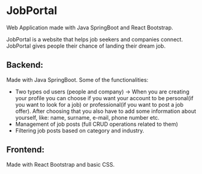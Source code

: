 # JobPortal

Web Application made with Java SpringBoot and React Bootstrap.

JobPortal is a website that helps job seekers and companies connect. JobPortal gives people their chance of landing their dream job.

## Backend:
Made with Java SpringBoot. Some of the functionalities:
- Two types od users (people and company)
            -> When  you are creating your profile you can choose if you want your account to be personal(if you want to look for a job) or professional(if you want to 
            post a job offer). After choosing that you also have to add some information about yourself, like: name, surname, e-mail, phone number etc.
- Management of job posts (full CRUD operations related to them)
- Filtering job posts based on category and industry.


## Frontend:
Made with React Bootstrap and basic CSS.
